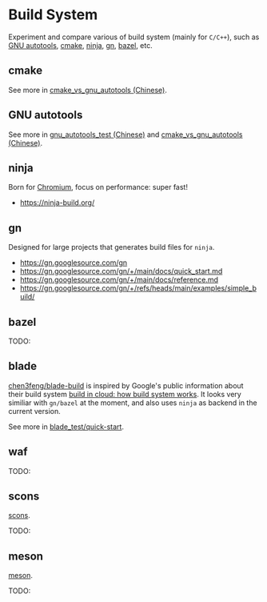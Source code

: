 # Build System
Experiment and compare various of build system (mainly for `C/C++`), such as [GNU autotools](https://en.wikipedia.org/wiki/GNU_Autotools), [cmake](https://cmake.org/), [ninja](https://ninja-build.org/), [gn](https://gn.googlesource.com/gn), [bazel](https://bazel.build/), etc.      


## cmake 
See more in [cmake_vs_gnu_autotools (Chinese)](./cmake_vs_gnu_autotools/).    

## GNU autotools
See more in [gnu_autotools_test (Chinese)](./gnu_autotools_test/) and [cmake_vs_gnu_autotools (Chinese)](./cmake_vs_gnu_autotools/).     

## ninja 
Born for [Chromium](https://www.chromium.org/), focus on performance: super fast!     

- https://ninja-build.org/

## gn 
Designed for large projects that generates build files for `ninja`.

- https://gn.googlesource.com/gn
- https://gn.googlesource.com/gn/+/main/docs/quick_start.md
- https://gn.googlesource.com/gn/+/main/docs/reference.md
- https://gn.googlesource.com/gn/+/refs/heads/main/examples/simple_build/

## bazel
TODO:     

## blade     
[chen3feng/blade-build](https://github.com/chen3feng/blade-build) is inspired by Google's public information about their build system [build in cloud: how build system works](http://google-engtools.blogspot.hk/2011/08/build-in-cloud-how-build-system-works.html). It looks very similiar with `gn/bazel` at the moment, and also uses `ninja` as backend in the current version.            

See more in [blade_test/quick-start](blade_test/quick-start).      

## waf
TODO:   

## scons
[scons](https://github.com/SCons/scons).      

TODO:      

## meson     
[meson](https://mesonbuild.com/).      

TODO:    
